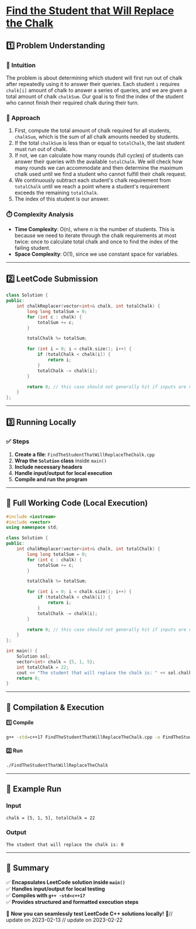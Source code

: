 # **[Find the Student that Will Replace the Chalk](https://leetcode.com/problems/find-the-student-that-will-replace-the-chalk/description/)**  

## **1️⃣ Problem Understanding**  
### **📌 Intuition**  
The problem is about determining which student will first run out of chalk after repeatedly using it to answer their queries. Each student `i` requires `chalk[i]` amount of chalk to answer a series of queries, and we are given a total amount of chalk `chalkSum`. Our goal is to find the index of the student who cannot finish their required chalk during their turn.

### **🚀 Approach**  
1. First, compute the total amount of chalk required for all students, `chalkSum`, which is the sum of all chalk amounts needed by students.
2. If the total `chalkSum` is less than or equal to `totalChalk`, the last student must run out of chalk.
3. If not, we can calculate how many rounds (full cycles) of students can answer their queries with the available `totalChalk`. We will check how many rounds we can accommodate and then determine the maximum chalk used until we find a student who cannot fulfill their chalk request.
4. We continuously subtract each student's chalk requirement from `totalChalk` until we reach a point where a student's requirement exceeds the remaining `totalChalk`.
5. The index of this student is our answer.

### **⏱️ Complexity Analysis**  
- **Time Complexity**: O(n), where n is the number of students. This is because we need to iterate through the chalk requirements at most twice: once to calculate total chalk and once to find the index of the failing student.
- **Space Complexity**: O(1), since we use constant space for variables.

---  

## **2️⃣ LeetCode Submission**  
```cpp
class Solution {
public:
    int chalkReplacer(vector<int>& chalk, int totalChalk) {
        long long totalSum = 0;
        for (int c : chalk) {
            totalSum += c;
        }

        totalChalk %= totalSum;

        for (int i = 0; i < chalk.size(); i++) {
            if (totalChalk < chalk[i]) {
                return i;
            }
            totalChalk -= chalk[i];
        }

        return 0; // this case should not generally hit if inputs are valid
    }
};
```  

---  

## **3️⃣ Running Locally**  
### **✅ Steps**  
1. **Create a file**: `FindTheStudentThatWillReplaceTheChalk.cpp`  
2. **Wrap the `Solution` class** inside `main()`  
3. **Include necessary headers**  
4. **Handle input/output for local execution**  
5. **Compile and run the program**  

---  

## **📝 Full Working Code (Local Execution)**  
```cpp
#include <iostream>
#include <vector>
using namespace std;

class Solution {
public:
    int chalkReplacer(vector<int>& chalk, int totalChalk) {
        long long totalSum = 0;
        for (int c : chalk) {
            totalSum += c;
        }

        totalChalk %= totalSum;

        for (int i = 0; i < chalk.size(); i++) {
            if (totalChalk < chalk[i]) {
                return i;
            }
            totalChalk -= chalk[i];
        }

        return 0; // this case should not generally hit if inputs are valid
    }
};

int main() {
    Solution sol;
    vector<int> chalk = {5, 1, 5};
    int totalChalk = 22;
    cout << "The student that will replace the chalk is: " << sol.chalkReplacer(chalk, totalChalk) << endl;
    return 0;
}
```  

---  

## **🔧 Compilation & Execution**  
#### **1️⃣ Compile**  
```bash
g++ -std=c++17 FindTheStudentThatWillReplaceTheChalk.cpp -o FindTheStudentThatWillReplaceTheChalk
```  

#### **2️⃣ Run**  
```bash
./FindTheStudentThatWillReplaceTheChalk
```  

---  

## **🎯 Example Run**  
### **Input**  
```
chalk = [5, 1, 5], totalChalk = 22
```  
### **Output**  
```
The student that will replace the chalk is: 0
```  

---  

## **📌 Summary**  
✅ **Encapsulates LeetCode solution inside `main()`**  
✅ **Handles input/output for local testing**  
✅ **Compiles with `g++ -std=c++17`**  
✅ **Provides structured and formatted execution steps**  

🚀 **Now you can seamlessly test LeetCode C++ solutions locally!** 🚀// update on 2023-02-13
// update on 2023-02-22
